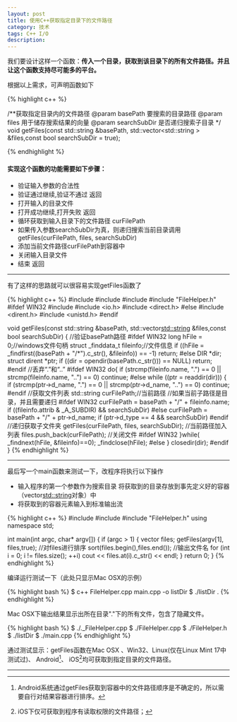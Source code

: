 ```yaml
---
layout: post
title: 使用C++获取指定目录下的文件路径
category: 技术
tags: C++ I/O
description:
---
```


我们要设计这样一个函数：**传入一个目录，获取到该目录下的所有文件路径。并且让这个函数支持尽可能多的平台。**


根据以上需求，可声明函数如下

{% highlight c++ %}

/**获取指定目录内的文件路径
@param basePath 要搜索的目录路径
@param files 用于储存搜索结果的向量
@param searchSubDir 是否递归搜索子目录
*/
void getFiles(const std::string &basePath, std::vector<std::string > &files,const bool searchSubDir = true);

{% endhighlight %}

<h4>实现这个函数的功能需要如下步骤：</h4>

* 验证输入参数的合法性
* 验证通过继续,验证不通过 返回
* 打开输入的目录文件
* 打开成功继续,打开失败 返回
* 循环获取到输入目录下的文件路径 curFilePath
* 如果传入参数searchSubDir为真，则递归搜索当前目录调用getFiles(curFilePath, files, searchSubDir)
* 添加当前文件路径curFilePath到容器中
* 关闭输入目录文件
* 结束 返回

----

有了这样的思路就可以很容易实现getFiles函数了

{% highlight c++ %}
  #include <vector>
  #include <string>
  #include <cstring>
  #include "FileHelper.h"
  #ifdef WIN32
    #include <fstream>
    #include <io.h>
    #include <direct.h>
  #else
    #include <dirent.h>
    #include <unistd.h>
  #endif

  void getFiles(const std::string &basePath, std::vector<std::string> &files,const bool searchSubDir)
  {
  //验证basePath路径
  #ifdef WIN32
  	long   hFile = 0;//windows文件句柄
  	struct _finddata_t fileinfo;//文件信息
  	if ((hFile = _findfirst((basePath + "/*").c_str(), &fileinfo)) == -1)
  	return;
#else
    DIR *dir;
    struct dirent *ptr;
    if ((dir = opendir(basePath.c_str())) == NULL)
        return;
#endif
      //丢弃“.”和“..”
  #ifdef WIN32
  	do{
  		if (strcmp(fileinfo.name, ".") == 0 || strcmp(fileinfo.name, "..") == 0)
  		    continue;
  #else
      while ((ptr = readdir(dir)))
      {
      	if (strcmp(ptr->d_name, ".") == 0 || strcmp(ptr->d_name, "..") == 0)
	    continue;
#endif
  	    //获取文件列表
  	    std::string curFilePath;//当前路径
  	    //如果当前子路径是目录，并且需要递归
#ifdef WIN32
  		curFilePath = basePath + "/" + fileinfo.name;
  		if ((fileinfo.attrib &  _A_SUBDIR) && searchSubDir)
#else
  		curFilePath = basePath + "/" + ptr->d_name;
  		if (ptr->d_type == 4 && searchSubDir)
#endif
  	    //递归获取子文件夹
  		getFiles(curFilePath, files, searchSubDir);
  		//当前路径加入列表
  		files.push_back(curFilePath);
  //关闭文件
#ifdef WIN32
    }while( _findnext(hFile, &fileinfo)==0);
    _findclose(hFile);
#else
	}
	closedir(dir);
#endif
}
{% endhighlight %}

---

最后写一个main函数来测试一下，改程序将执行以下操作

* 输入程序的第一个参数作为搜索目录 将获取到的目录存放到事先定义好的容器（vector<std::string>对象）中
* 将获取到的容器元素输入到标准输出流

{% highlight c++ %}
#include <vector>
#include <iostream>
#include "FileHelper.h"
using namespace std;

int main(int argc, char* argv[])
{
	if (argc > 1)
	{
		vector<string> files;
		getFiles(argv[1], files,true);
        //对files进行排序
        sort(files.begin(),files.end());
        //输出文件名
		for (int i = 0; i != files.size(); ++i)
			cout << files.at(i).c_str() << endl;
	}
	return 0;
}
{% endhighlight %}

编译运行测试一下（此处只显示Mac OSX的示例）

{% highlight bash %}
$ c++ FileHelper.cpp main.cpp -o listDir
$ ./listDir .
{% endhighlight %}

Mac OSX下输出结果显示出所在目录"."下的所有文件，包含了隐藏文件。

{% highlight bash %}
$ ./._FileHelper.cpp
$ ./FileHelper.cpp
$ ./FileHelper.h
$ ./listDir
$ ./main.cpp
{% endhighlight %}

通过测试显示：getFiles函数在Mac OSX 、Win32、Linux(仅在Linux Mint 17中测试过)、 Android[^1]、 iOS[^2]均可获取到指定目录的文件路径。

---

[^1]:Android系统通过getFiles获取到容器中的文件路径顺序是不确定的，所以需要自行对结果容器进行排序。
[^2]:iOS下仅可获取到程序有读取权限的文件路径；
